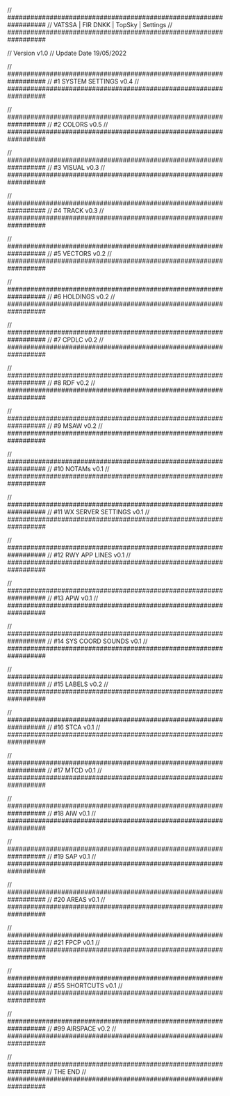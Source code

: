 // ##################################################################
//                 VATSSA | FIR DNKK | TopSky | Settings
// ##################################################################

// Version v1.0
// Update Date 19/05/2022


// ##################################################################
//                 #1 SYSTEM SETTINGS v0.4
// ##################################################################

// ##################################################################
//                 #2 COLORS v0.5
// ##################################################################

// ##################################################################
//                 #3 VISUAL v0.3
// ##################################################################

// ##################################################################
//                 #4 TRACK v0.3
// ##################################################################

// ##################################################################
//                 #5 VECTORS v0.2
// ##################################################################

// ##################################################################
//                 #6 HOLDINGS v0.2
// ##################################################################

// ##################################################################
//                 #7 CPDLC v0.2
// ##################################################################

// ##################################################################
//                 #8 RDF v0.2
// ##################################################################

// ##################################################################
//                   #9 MSAW v0.2
// ##################################################################

// ##################################################################
//                   #10 NOTAMs v0.1
// ##################################################################

// ##################################################################
//                 #11 WX SERVER SETTINGS v0.1
// ##################################################################

// ##################################################################
//                 #12 RWY APP LINES v0.1
// ##################################################################

// ##################################################################
//                   #13 APW v0.1
// ##################################################################

// ##################################################################
//                   #14 SYS COORD SOUNDS v0.1
// ##################################################################

// ##################################################################
//                   #15 LABELS v0.2
// ##################################################################

// ##################################################################
//                   #16 STCA v0.1
// ##################################################################

// ##################################################################
//                   #17 MTCD v0.1
// ##################################################################

// ##################################################################
//                   #18 AIW v0.1
// ##################################################################

// ##################################################################
//                   #19 SAP v0.1
// ##################################################################

// ##################################################################
//                   #20 AREAS v0.1
// ##################################################################

// ##################################################################
//                   #21 FPCP v0.1
// ##################################################################

// ##################################################################
//                   #55 SHORTCUTS v0.1
// ##################################################################

// ##################################################################
//                 #99 AIRSPACE v0.2
// ##################################################################

// ##################################################################
//                 THE END
// ##################################################################
